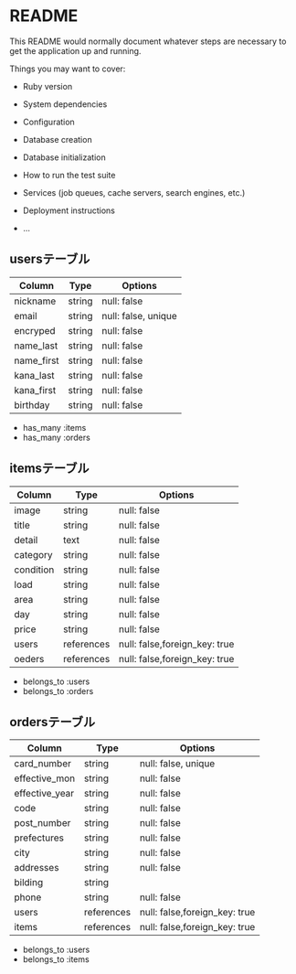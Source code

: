 # README

This README would normally document whatever steps are necessary to get the
application up and running.

Things you may want to cover:

* Ruby version

* System dependencies

* Configuration

* Database creation

* Database initialization

* How to run the test suite

* Services (job queues, cache servers, search engines, etc.)

* Deployment instructions

* ...
## usersテーブル

| Column     | Type       | Options              |
| ---------- | ---------- | -------------------- |
| nickname   | string     | null: false          |
| email      | string     | null: false, unique  |
| encryped   | string     | null: false          |
| name_last  | string     | null: false          |
| name_first | string     | null: false          |
| kana_last  | string     | null: false          |
| kana_first | string     | null: false          |
| birthday   | string     | null: false          |

- has_many :items
- has_many :orders


## itemsテーブル

| Column     | Type       | Options                      |
| ---------- | ---------- | ---------------------------- |
| image      | string     | null: false                  |
| title      | string     | null: false                  |
| detail     | text       | null: false                  |
| category   | string     | null: false                  |
| condition  | string     | null: false                  |
| load       | string     | null: false                  |
| area       | string     | null: false                  |
| day        | string     | null: false                  |
| price      | string     | null: false                  |
| users      | references | null: false,foreign_key: true|
| oeders     | references | null: false,foreign_key: true|


- belongs_to :users
- belongs_to :orders


## ordersテーブル

| Column        | Type       | Options                      |
| ------------- | ---------- | ---------------------------- |
| card_number   | string     | null: false, unique          |
| effective_mon | string     | null: false                  |
| effective_year| string     | null: false                  |
| code          | string     | null: false                  |
| post_number   | string     | null: false                  |
| prefectures   | string     | null: false                  |
| city          | string     | null: false                  |
| addresses     | string     | null: false                  |
| bilding       | string     |                              |
| phone         | string     | null: false                  |
| users         | references | null: false,foreign_key: true|
| items         | references | null: false,foreign_key: true|


- belongs_to :users
- belongs_to :items
